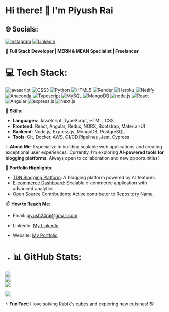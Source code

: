 # Hi there! 👋 I'm Piyush Rai

## 🌐 Socials:
[![Instagram](https://img.shields.io/badge/Instagram-%23E4405F.svg?logo=Instagram&logoColor=white)](https://instagram.com/thedev.navigator) [![LinkedIn](https://img.shields.io/badge/LinkedIn-%230077B5.svg?logo=linkedin&logoColor=white)](https://linkedin.com/in/https://www.linkedin.com/in/piyushrai2/) 


🚀 **Full Stack Developer | MERN & MEAN Specialist | Freelancer**

# 💻 Tech Stack:
![javascript](https://img.shields.io/badge/javascript-%2300599C.svg?style=for-the-badge&logo=javascript&logoColor=white) ![CSS3](https://img.shields.io/badge/css3-%231572B6.svg?style=for-the-badge&logo=css3&logoColor=white) ![Python](https://img.shields.io/badge/python-3670A0?style=for-the-badge&logo=python&logoColor=ffdd54) ![HTML5](https://img.shields.io/badge/html5-%23E34F26.svg?style=for-the-badge&logo=html5&logoColor=white) ![Render](https://img.shields.io/badge/Render-%46E3B7.svg?style=for-the-badge&logo=render&logoColor=white) ![Heroku](https://img.shields.io/badge/heroku-%23430098.svg?style=for-the-badge&logo=heroku&logoColor=white) ![Netlify](https://img.shields.io/badge/netlify-%23000000.svg?style=for-the-badge&logo=netlify&logoColor=#00C7B7) ![Anaconda](https://img.shields.io/badge/Anaconda-%2344A833.svg?style=for-the-badge&logo=anaconda&logoColor=white) ![Typescript](https://img.shields.io/badge/Typescript-%23000.svg?style=for-the-badge&logo=Typescript&logoColor=white) ![MySQL](https://img.shields.io/badge/mysql-%2300000f.svg?style=for-the-badge&logo=mysql&logoColor=white) ![MongoDB](https://img.shields.io/badge/MongoDB-%234ea94b.svg?style=for-the-badge&logo=mongodb&logoColor=white) ![node.js](https://img.shields.io/badge/node.js-%23D00000.svg?style=for-the-badge&logo=node.js&logoColor=white) ![React](https://img.shields.io/badge/React-%23ffffff.svg?style=for-the-badge&logo=React&logoColor=black) ![Angular](https://img.shields.io/badge/Angular-%23013243.svg?style=for-the-badge&logo=Angular&logoColor=white) ![express.js](https://img.shields.io/badge/express.js-%23150458.svg?style=for-the-badge&logo=express.js&logoColor=white) ![Next.js](https://img.shields.io/badge/Next.js-%233F4F75.svg?style=for-the-badge&logo=Next.js&logoColor=white) 

🔧 **Skills**:
- **Languages**: JavaScript, TypeScript, HTML, CSS
- **Frontend**: React, Angular, Redux, NGRX, Bootstrap, Material-UI
- **Backend**: Node.js, Express.js, MongoDB, PostgreSQL
- **Tools**: Git, Docker, AWS, CI/CD Pipelines ,Jest, Cypress

💡 **About Me**:
I specialize in building scalable web applications and creating exceptional user experiences. Currently, I’m exploring **AI-powered tools for blogging platforms**. Always open to collaboration and new opportunities!

🌟 **Portfolio Highlights**:
- [TDN Blogging Platform](#): A blogging platform powered by AI features.
- [E-commerce Dashboard](#): Scalable e-commerce application with advanced analytics.
- [Open Source Contributions](#): Active contributor to [Repository Name](#).

📫 **How to Reach Me**:
- Email: [piyush24rai@gmail.com](mailto:piyush24rai@gmail.com)
- LinkedIn: [My LinkedIn](https://www.linkedin.com/in/piyushrai2/)
- Website: [My Portfolio](https://www.thedevnavigator.com/)

- # 📊 GitHub Stats:
![](https://github-readme-stats.vercel.app/api?username=piyushrai02&theme=dark&hide_border=true&include_all_commits=true&count_private=true)<br/>
![](https://github-readme-streak-stats.herokuapp.com/?user=piyushrai02&theme=dark&hide_border=true)<br/>
![](https://github-readme-stats.vercel.app/api/top-langs/?username=piyushrai02&theme=dark&hide_border=true&include_all_commits=true&count_private=true&layout=compact)

[![](https://visitcount.itsvg.in/api?id=piyushrai02&icon=0&color=0)](https://visitcount.itsvg.in)

⚡ **Fun Fact**:
I love solving Rubik's cubes and exploring new cuisines! 🌎
